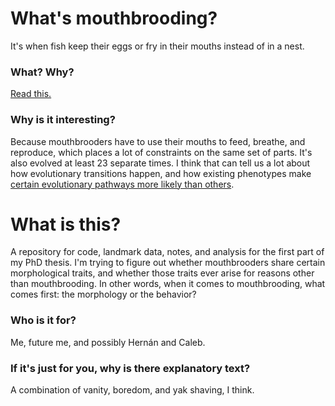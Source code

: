 # What's mouthbrooding?

It's when fish keep their eggs or fry in their mouths instead of in a nest.

### What? Why?

[Read this.](https://github.com/hiweller/mouthbrooding-morphology/blob/master/notes.md)

### Why is it interesting?

Because mouthbrooders have to use their mouths to feed, breathe, and reproduce, which places a lot of constraints on the same set of parts. It's also evolved at least 23 separate times. I think that can tell us a lot about how evolutionary transitions happen, and how existing phenotypes make [certain evolutionary pathways more likely than others](https://www.cambridge.org/core/journals/paleobiology/article/exaptationa-missing-term-in-the-science-of-form/A672662BA208D220B9F9A06DE5D804B8). 

# What is this?

A repository for code, landmark data, notes, and analysis for the first part of my PhD thesis. I'm trying to figure out whether mouthbrooders share certain morphological traits, and whether those traits ever arise for reasons other than mouthbrooding. In other words, when it comes to mouthbrooding, what comes first: the morphology or the behavior?

### Who is it for?

Me, future me, and possibly Hernán and Caleb.

### If it's just for you, why is there explanatory text?

A combination of vanity, boredom, and yak shaving, I think.





